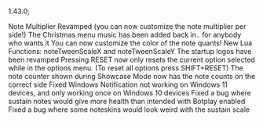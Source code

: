 1.43.0;

Note Multiplier Revamped (you can now customize the note multiplier per side!)
The Christmas menu music has been added back in.. for anybody who wants it
You can now customize the color of the note quants!
New Lua Functions: noteTweenScaleX and noteTweenScaleY
The startup logos have been revamped
Pressing RESET now only resets the current option selected while in the options menu. (To reset all options press SHIFT+RESET)
The note counter shown during Showcase Mode now has the note counts on the correct side
Fixed Windows Notification not working on Windows 11 devices, and only working once on Windows 10 devices
Fixed a bug where sustain notes would give more health than intended with Botplay enabled
Fixed a bug where some noteskins would look weird with the sustain scale
